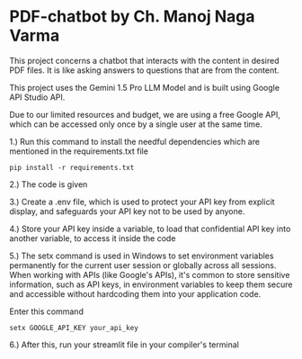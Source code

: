 # PDF-chatbot by **Ch. Manoj Naga Varma**

This project concerns a chatbot that interacts with the content in desired PDF files. It is like asking answers to questions that are from the content.

This project uses the Gemini 1.5 Pro LLM Model and is built using Google API Studio API.

Due to our limited resources and budget, we are using a free Google API, which can be accessed only once by a single user at the same time.

1.) Run this command to install the needful dependencies which are mentioned in the requirements.txt file

 ````
pip install -r requirements.txt
````

  
2.) The code is given

3.) Create a .env file, which is used to protect your API key from explicit display, and safeguards your API key not to be used by anyone.

4.) Store your API key inside a variable, to load that confidential API key into another variable, to access it inside the code

5.) The setx command is used in Windows to set environment variables permanently for the current user session or globally across all sessions. When working with APIs (like Google's APIs), it's common to store sensitive information, such as API keys, in environment variables to keep them secure and accessible without hardcoding them into your application code.

Enter this command 

````
setx GOOGLE_API_KEY your_api_key

````

6.) After this, run your streamlit file in your compiler's terminal
